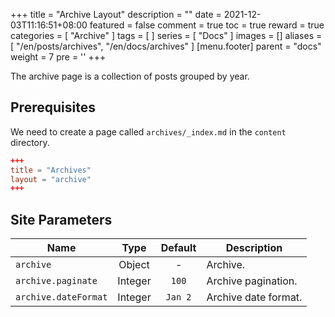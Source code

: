 +++
title = "Archive Layout"
description = ""
date = 2021-12-03T11:16:51+08:00
featured = false
comment = true
toc = true
reward = true
categories = [
  "Archive"
]
tags = [
]
series = [
  "Docs"
]
images = []
aliases = [
  "/en/posts/archives",
  "/en/docs/archives"
]
[menu.footer]
  parent = "docs"
  weight = 7
  pre = '<i class="fas fa-fw fa-file-archive me-1"></i>'
+++

The archive page is a collection of posts grouped by year.

<!--more-->

## Prerequisites

We need to create a page called `archives/_index.md` in the `content` directory.

```toml
+++
title = "Archives"
layout = "archive"
+++
```

## Site Parameters

| Name | Type | Default | Description
|---|:-:|:-:|---
| `archive` | Object | - | Archive.
| `archive.paginate` | Integer | `100` | Archive pagination.
| `archive.dateFormat` | Integer | `Jan 2` | Archive date format.
